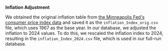 **Inflation Adjustment**

We obtained the original inflation table from [the Minneapolis Fed's consumer price index data](https://www.minneapolisfed.org/about-us/monetary-policy/inflation-calculator/consumer-price-index-1800-) and saved it as the `inflation_Index_orig.csv` file, which uses 1967 as the base year. In our database, we adjusted the inflation to 2024 values. To do this, we rescaled the inflation index to 2024, resulting in the `inflation_Index_2024.csv` file, which is used in our full-run database.
